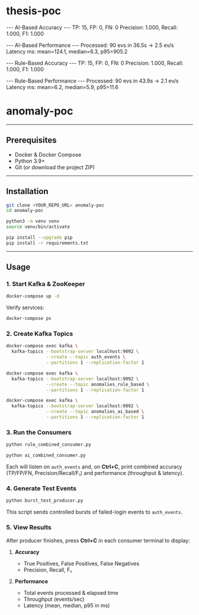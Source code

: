 # thesis-poc

--- AI-Based Accuracy ---
TP: 15, FP: 0, FN: 0
Precision: 1.000, Recall: 1.000, F1: 1.000

--- AI-Based Performance ---
Processed: 90 evs in 36.5s → 2.5 ev/s
Latency ms: mean=124.1, median=6.3, p95=905.2

--- Rule-Based Accuracy ---
TP: 15, FP: 0, FN: 0
Precision: 1.000, Recall: 1.000, F1: 1.000

--- Rule-Based Performance ---
Processed: 90 evs in 43.9s → 2.1 ev/s
Latency ms: mean=6.2, median=5.9, p95=11.6

# anomaly-poc

---

## Prerequisites

* Docker & Docker Compose
* Python 3.9+
* Git (or download the project ZIP)

---

## Installation

```bash
git clone <YOUR_REPO_URL> anomaly-poc
cd anomaly-poc

python3 -m venv venv
source venv/bin/activate

pip install --upgrade pip
pip install -r requirements.txt
```

---

## Usage

### 1. Start Kafka & ZooKeeper

```bash
docker-compose up -d
```

Verify services:

```bash
docker-compose ps
```

### 2. Create Kafka Topics

```bash
docker-compose exec kafka \
  kafka-topics --bootstrap-server localhost:9092 \
               --create --topic auth_events \
               --partitions 1 --replication-factor 1

docker-compose exec kafka \
  kafka-topics --bootstrap-server localhost:9092 \
               --create --topic anomalies_rule_based \
               --partitions 1 --replication-factor 1

docker-compose exec kafka \
  kafka-topics --bootstrap-server localhost:9092 \
               --create --topic anomalies_ai_based \
               --partitions 1 --replication-factor 1
```

### 3. Run the Consumers


```bash
python rule_combined_consumer.py
```

```bash
python ai_combined_consumer.py
```

Each will listen on `auth_events` and, on **Ctrl+C**, print combined accuracy (TP/FP/FN, Precision/Recall/F₁) and performance (throughput & latency).

### 4. Generate Test Events

```bash
python burst_test_producer.py
```

This script sends controlled bursts of failed-login events to `auth_events`.

### 5. View Results

After producer finishes, press **Ctrl+C** in each consumer terminal to display:

1. **Accuracy**

   * True Positives, False Positives, False Negatives
   * Precision, Recall, F₁

2. **Performance**

   * Total events processed & elapsed time
   * Throughput (events/sec)
   * Latency (mean, median, p95 in ms)

